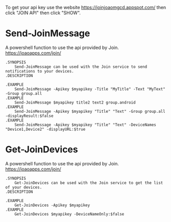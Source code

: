 To get your api key use the website https://joinjoaomgcd.appspot.com/ then click "JOIN API" then click "SHOW".

# Send-JoinMessage
A powershell function to use the api provided by Join. https://joaoapps.com/join/

    .SYNOPSIS
        Send-JoinMessage can be used with the Join service to send notifications to your devices.
    .DESCRIPTION
        
    .EXAMPLE
        Send-JoinMessage -Apikey $myapikey -Title "MyTitle" -Text "MyText" -Group group.all
    .EXAMPLE
        Send-JoinMessage $myapikey title2 text2 group.android
    .EXAMPLE
        Send-JoinMessage -Apikey $myapikey "Title" "Text" -Group group.all -displayResult:$false
    .EXAMPLE
        Send-JoinMessage -Apikey $myapikey "Title" "Text" -DeviceNames "Device1,Device2" -displayURL:$true


# Get-JoinDevices
A powershell function to use the api provided by Join. https://joaoapps.com/join/

    .SYNOPSIS
        Get-JoinDevices can be used with the Join service to get the list of your devices.
    .DESCRIPTION
        
    .EXAMPLE
        Get-JoinDevices -Apikey $myapikey
    .EXAMPLE
        Get-JoinDevices $myapikey -DeviceNameOnly:$false

